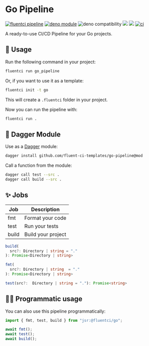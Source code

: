 # Go Pipeline

[![fluentci pipeline](https://img.shields.io/badge/dynamic/json?label=pkg.fluentci.io&labelColor=%23000&color=%23460cf1&url=https%3A%2F%2Fapi.fluentci.io%2Fv1%2Fpipeline%2Fgo_pipeline&query=%24.version)](https://pkg.fluentci.io/go_pipeline)
[![deno module](https://shield.deno.dev/x/go_pipeline)](https://deno.land/x/go_pipeline)
![deno compatibility](https://shield.deno.dev/deno/^1.41)
[![](https://jsr.io/badges/@fluentci/go)](https://jsr.io/@fluentci/go)
[![](https://img.shields.io/codecov/c/gh/fluent-ci-templates/go-pipeline)](https://codecov.io/gh/fluent-ci-templates/go-pipeline)
[![ci](https://github.com/fluent-ci-templates/go-pipeline/actions/workflows/ci.yml/badge.svg)](https://github.com/fluent-ci-templates/go-pipeline/actions/workflows/ci.yml)

A ready-to-use CI/CD Pipeline for your Go projects.

## 🚀 Usage

Run the following command in your project:

```bash
fluentci run go_pipeline
```

Or, if you want to use it as a template:

```bash
fluentci init -t go
```

This will create a `.fluentci` folder in your project.

Now you can run the pipeline with:

```bash
fluentci run .
```

## 🧩 Dagger Module

Use as a [Dagger](https://dagger.io) module:

```sh
dagger install github.com/fluent-ci-templates/go-pipeline@mod
```

Call a function from the module:

```sh
dagger call test --src .
dagger call build --src .
```

## ✨ Jobs

| Job   | Description        |
| ----- | ------------------ |
| fmt   | Format your code   |
| test  | Run your tests     |
| build | Build your project |

```typescript
build(
  src?: Directory | string = "."
): Promise<Directory | string>

fmt(
  src?: Directory | string  = "."
): Promise<Directory | string>

test(src?:  Directory | string = "."): Promise<string>
```

## 👨‍💻 Programmatic usage

You can also use this pipeline programmatically:

```ts
import { fmt, test, build } from "jsr:@fluentci/go";

await fmt();
await test();
await build();
```

